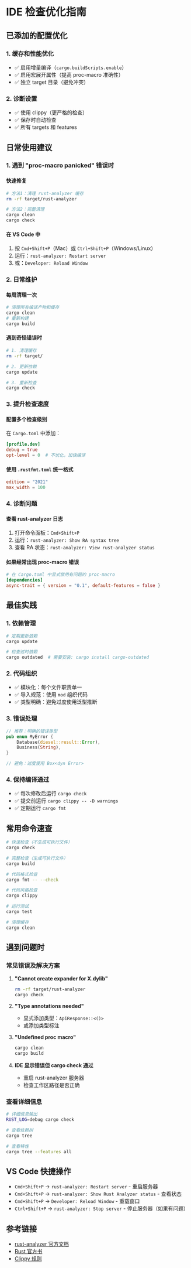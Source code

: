 # IDE 检查优化指南

## 已添加的配置优化

### 1. **缓存和性能优化**
- ✅ 启用增量编译（`cargo.buildScripts.enable`）
- ✅ 启用宏展开属性（提高 proc-macro 准确性）
- ✅ 独立 target 目录（避免冲突）

### 2. **诊断设置**
- ✅ 使用 clippy（更严格的检查）
- ✅ 保存时自动检查
- ✅ 所有 targets 和 features

## 日常使用建议

### 1. 遇到 "proc-macro panicked" 错误时

#### 快速修复
```bash
# 方法1：清理 rust-analyzer 缓存
rm -rf target/rust-analyzer

# 方法2：完整清理
cargo clean
cargo check
```

#### 在 VS Code 中
1. 按 `Cmd+Shift+P`（Mac）或 `Ctrl+Shift+P`（Windows/Linux）
2. 运行：`rust-analyzer: Restart server`
3. 或：`Developer: Reload Window`

### 2. 日常维护

#### 每周清理一次
```bash
# 清理所有编译产物和缓存
cargo clean
# 重新构建
cargo build
```

#### 遇到奇怪错误时
```bash
# 1. 清理缓存
rm -rf target/

# 2. 更新依赖
cargo update

# 3. 重新检查
cargo check
```

### 3. 提升检查速度

#### 配置多个检查级别
在 `Cargo.toml` 中添加：
```toml
[profile.dev]
debug = true
opt-level = 0  # 不优化，加快编译
```

#### 使用 `.rustfmt.toml` 统一格式
```toml
edition = "2021"
max_width = 100
```

### 4. 诊断问题

#### 查看 rust-analyzer 日志
1. 打开命令面板：`Cmd+Shift+P`
2. 运行：`rust-analyzer: Show RA syntax tree`
3. 查看 RA 状态：`rust-analyzer: View rust-analyzer status`

#### 如果经常出现 proc-macro 错误
```toml
# 在 Cargo.toml 中显式禁用有问题的 proc-macro
[dependencies]
async-trait = { version = "0.1", default-features = false }
```

## 最佳实践

### 1. 依赖管理
```bash
# 定期更新依赖
cargo update

# 检查过时依赖
cargo outdated  # 需要安装: cargo install cargo-outdated
```

### 2. 代码组织
- ✅ 模块化：每个文件职责单一
- ✅ 导入规范：使用 `mod` 组织代码
- ✅ 类型明确：避免过度使用泛型推断

### 3. 错误处理
```rust
// 推荐：明确的错误类型
pub enum MyError {
    Database(diesel::result::Error),
    Business(String),
}

// 避免：过度使用 Box<dyn Error>
```

### 4. 保持编译通过
- ✅ 每次修改后运行 `cargo check`
- ✅ 提交前运行 `cargo clippy -- -D warnings`
- ✅ 定期运行 `cargo fmt`

## 常用命令速查

```bash
# 快速检查（不生成可执行文件）
cargo check

# 完整检查（生成可执行文件）
cargo build

# 代码格式检查
cargo fmt -- --check

# 代码风格检查
cargo clippy

# 运行测试
cargo test

# 清理缓存
cargo clean
```

## 遇到问题时

### 常见错误及解决方案

1. **"Cannot create expander for X.dylib"**
   ```bash
   rm -rf target/rust-analyzer
   cargo check
   ```

2. **"Type annotations needed"**
   - 显式添加类型：`ApiResponse::<()>`
   - 或添加类型标注

3. **"Undefined proc macro"**
   ```bash
   cargo clean
   cargo build
   ```

4. **IDE 显示错误但 cargo check 通过**
   - 重启 rust-analyzer 服务器
   - 检查工作区路径是否正确

### 查看详细信息
```bash
# 详细信息输出
RUST_LOG=debug cargo check

# 查看依赖树
cargo tree

# 查看特性
cargo tree --features all
```

## VS Code 快捷操作

- `Cmd+Shift+P` → `rust-analyzer: Restart server` - 重启服务器
- `Cmd+Shift+P` → `rust-analyzer: Show Rust Analyzer status` - 查看状态
- `Cmd+Shift+P` → `Developer: Reload Window` - 重载窗口
- `Ctrl+Shift+P` → `rust-analyzer: Stop server` - 停止服务器（如果有问题）

## 参考链接

- [rust-analyzer 官方文档](https://rust-analyzer.github.io/)
- [Rust 官方书](https://doc.rust-lang.org/book/)
- [Clippy 规则](https://rust-lang.github.io/rust-clippy/)

